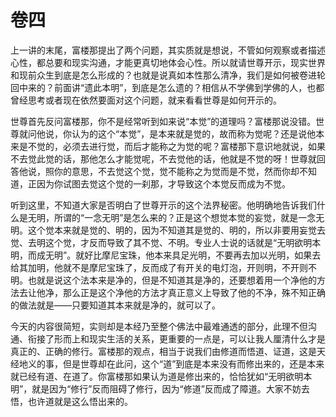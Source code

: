 # 卷四

​          上一讲的末尾，富楼那提出了两个问题，其实质就是想说，不管如何观察或者描述心性，都总要和现实沟通，才能更真切地体会心性。所以就请世尊开示，现实世界和现前众生到底是怎么形成的？也就是说真如本性那么清净，我们是如何被卷进轮回中来的？前面讲“遗此本明”，到底是怎么遗的？相信从不学佛到学佛的人，也都曾经思考或者现在依然要面对这个问题，就来看看世尊是如何开示的。         

​        世尊首先反问富楼那，你不是经常听到如来说“本觉”的道理吗？富楼那说没错。世尊就问他说，你认为的这个“本觉”，是本来就是觉的，故而称为觉呢？还是说他本来是不觉的，必须去进行觉，而后才能称之为觉的呢？富楼那下意识地就说，如果不去觉此觉的话，那他怎么才能觉呢，不去觉他的话，他就是不觉的呀！世尊就回答他说，照你的意思，不去觉这个觉，觉不能称之为觉而是不觉，然而你却不知道，正因为你试图去觉这个觉的一刹那，才导致这个本觉反而成为不觉。

​         听到这里，不知道大家是否明白了世尊开示的这个法界秘密。他明确地告诉我们什么是无明，所谓的“一念无明”是怎么来的？正是这个想觉本觉的妄觉，就是一念无明。这个觉本来就是觉的、明的，因为不知道其是觉的、明的，所以非要用妄觉去觉、去明这个觉，才反而导致了其不觉、不明。专业人士说的话就是“无明欲明本明，而成无明”。就好比摩尼宝珠，他本来具足光明，不要再去加以光明，如果去给其加明，他就不是摩尼宝珠了，反而成了有开关的电灯泡，开则明，不开则不明。也就是说这个法本来是净的，但是不知道其是净的，还要想着用一个净他的方法去让他净，那么正是这个净他的方法才真正意义上导致了他的不净，殊不知正确的做法就是——只要知道其本来就是净的，就可以了。

​         今天的内容很简短，实则却是本经乃至整个佛法中最难通透的部分，此理不但沟通、衔接了形而上和现实生活的关系，更重要的一点是，可以让我人厘清什么才是真正的、正确的修行。富楼那的观点，相当于说我们由修道而悟道、证道，这是天经地义的事，但是世尊却在此问，这个“道”到底是本来没有而修出来的，还是本来就已经有道、在道了。你富楼那如果认为道是修出来的，恰恰犹如“无明欲明本明”，就是因为“修行”反而阻碍了修行，因为“修道”反而成了障道。大家不妨去悟，也许道就是这么悟出来的。